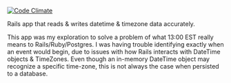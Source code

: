 [![Code Climate](https://codeclimate.com/github/wmantegna/rails-time-zone-storage-test/badges/gpa.svg)](https://codeclimate.com/github/wmantegna/rails-time-zone-storage-test)

Rails app that reads & writes datetime & timezone data accurately.

This app was my exploration to solve a problem of what 13:00 EST really means to Rails/Ruby/Postgres.
I was having trouble identifying exactly when an event would begin, due to issues with how Rails interacts with DateTime objects & TimeZones.
Even though an in-memory DateTime object may recognize a specific time-zone, this is not always the case when persisted to a database.